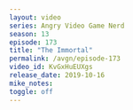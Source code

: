 ```yaml
---
layout: video
series: Angry Video Game Nerd
season: 13
episode: 173
title: "The Immortal"
permalink: /avgn/episode-173
video_id: KvGxHuEUXgs
release_date: 2019-10-16
mike_notes:
toggle: off
---
```


